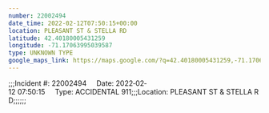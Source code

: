 ```yaml
---
number: 22002494
date_time: 2022-02-12T07:50:15+00:00
location: PLEASANT ST & STELLA RD
latitude: 42.40180005431259
longitude: -71.17063995039587
type: UNKNOWN TYPE
google_maps_link: https://maps.google.com/?q=42.40180005431259,-71.17063995039587
---
```


;;;Incident #: 22002494     Date: 2022‐02‐12 07:50:15     Type: ACCIDENTAL 911;;;Location: PLEASANT ST & STELLA RD;;;;;;
